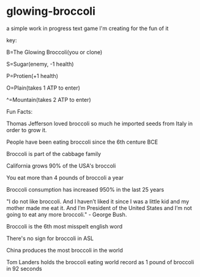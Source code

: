 # glowing-broccoli
a simple work in progress text game I'm creating for the fun of it

key:

B=The Glowing Broccoli(you or clone)

S=Sugar(enemy, -1 health)

P=Protien(+1 health)

O=Plain(takes 1 ATP to enter)

^=Mountain(takes 2 ATP to enter)

Fun Facts:

Thomas Jefferson loved broccoli so much he imported seeds from Italy in order to grow it.

People have been eating broccoli since the 6th centure BCE

Broccoli is part of the cabbage family

California grows 90% of the USA's broccoli

You eat more than 4 pounds of broccoli a year

Broccoli consumption has increased 950% in the last 25 years

"I do not like broccoli. And I haven’t liked it since I was a little kid and my mother made me eat it. And I’m President of the United States and I’m not going to eat any more broccoli." - George Bush.

Broccoli is the 6th most misspelt english word

There's no sign for broccoli in ASL

China produces the most broccoli in the world

Tom Landers holds the broccoli eating world record as 1 pound of broccoli in 92 seconds
